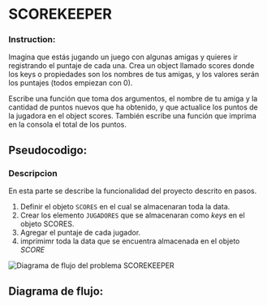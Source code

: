 # SCOREKEEPER

### Instruction:
Imagina que estás jugando un juego con algunas amigas y quieres ir registrando el puntaje de cada una. Crea un object llamado scores donde los keys o propiedades son los nombres de tus amigas, y los valores serán los puntajes (todos empiezan con 0).

Escribe una función que toma dos argumentos, el nombre de tu amiga y la cantidad de puntos nuevos que ha obtenido, y que actualice los puntos de la jugadora en el object scores. También escribe una función que imprima en la consola el total de los puntos.

## Pseudocodigo:

### Descripcion
En esta parte se describe la funcionalidad del proyecto descrito en pasos.
1. Definir el objeto `SCORES` en el cual se almacenaran toda la data.
2. Crear los elemento `JUGADORES` que se almacenaran como *keys* en el objeto SCORES.
3. Agregar el puntaje de cada jugador.
4. imprimimr toda la data que se encuentra almacenada en el objeto _SCORE_

![Diagrama de flujo del problema SCOREKEEPER](asset\img\diagrama-en-blanco.png)

## Diagrama de flujo:
